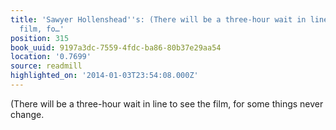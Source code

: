 ```yaml
---
title: 'Sawyer Hollenshead''s: (There will be a three-hour wait in line to see the
  film, fo…'
position: 315
book_uuid: 9197a3dc-7559-4fdc-ba86-80b37e29aa54
location: '0.7699'
source: readmill
highlighted_on: '2014-01-03T23:54:08.000Z'
---
```


(There will be a three-hour wait in line to see the film, for some things never change.